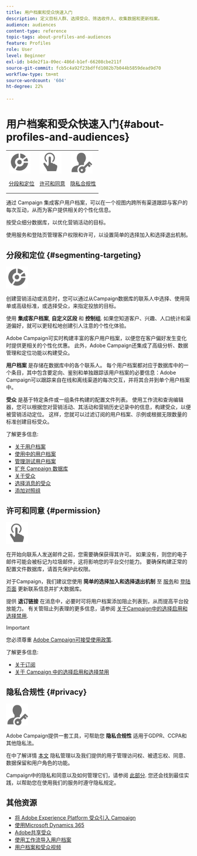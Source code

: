 ```yaml
---
title: 用户档案和受众快速入门
description: 定义目标人群、选择受众、筛选收件人、收集数据和更新档案。
audience: audiences
content-type: reference
topic-tags: about-profiles-and-audiences
feature: Profiles
role: User
level: Beginner
exl-id: b4de2f1a-09ec-486d-b1ef-66208cbe211f
source-git-commit: fcb5c4a92f23bdffd1082b7b044b5859dead9d70
workflow-type: tm+mt
source-wordcount: '604'
ht-degree: 22%

---
```


# 用户档案和受众快速入门{#about-profiles-and-audiences}

<table>
<tr>
<td><img src="assets/do-not-localize/icon_segment.svg" width="60px"><p><a href="#segmenting-targeting">分段和定位</a></p></td>
<td><img src="assets/do-not-localize/icon_permission.svg" width="60px"><p><a href="#permission">许可和同意</a></p></td>
<td><img src="assets/do-not-localize/icon_privacy.svg" width="60px"><p><a href="#privacy">隐私合规性</a></p></td></tr>
</table>

通过 Campaign 集成客户用户档案，可以在一个视图内跨所有渠道跟踪与客户的每次互动，从而为客户提供相关的个性化信息。

按受众细分数据库，以优化营销活动的目标。

使用服务和登陆页管理客户权限和许可，以设置简单的选择加入和选择退出机制。

## 分段和定位 {#segmenting-targeting}

<img src="assets/do-not-localize/icon_segment.svg" width="60px">

创建营销活动或消息时，您可以通过从Campaign数据库的联系人中选择、使用简单或高级标准，或选择受众，来指定投放的目标。

使用 **集成客户档案**, **自定义区段** 和 **控制组**. 如果您知道客户、兴趣、人口统计和渠道偏好，就可以更轻松地创建引人注意的个性化体验。

Adobe Campaign可实时构建丰富的客户用户档案，以便您在客户偏好发生变化时提供更相关的个性化优惠。 此外，Adobe Campaign还集成了高级分析、数据管理和定位功能以构建受众。

**用户档案** 是存储在数据库中的各个联系人。 每个用户档案都对应于数据库中的一个条目，其中包含要定向、鉴别和单独跟踪该用户档案的必要信息：Adobe Campaign可以跟踪来自在线和离线渠道的每次交互，并将其合并到单个用户档案中。

**受众** 是基于特定条件或一组条件构建的配置文件列表。 使用工作流和查询编辑器，您可以根据您对营销活动、其活动和营销历史记录中的信息，构建受众，以便被营销活动定位。 这样，您就可以过滤订阅的用户档案、示例或根据无限数量的标准创建目标受众。

了解更多信息:

* [关于用户档案](../../audiences/using/about-profiles.md)
* [使用中的用户档案](../../audiences/using/active-profiles.md)
* [管理测试用户档案](../../audiences/using/managing-test-profiles.md)
* [扩充 Campaign 数据库](../../audiences/using/enriching-campaign-database.md)
* [关于受众](../../audiences/using/about-audiences.md)
* [选择消息的受众](../../audiences/using/selecting-an-audience-in-a-message.md)
* [添加对照组](../../sending/using/control-group.md)

## 许可和同意 {#permission}

<img src="assets/do-not-localize/icon_permission.svg"  width="60px">

在开始向联系人发送邮件之前，您需要确保获得其许可。 如果没有，则您的电子邮件可能会被标记为垃圾邮件，这将影响您的平台交付能力。 要确保构建正常的配置文件数据库，请首先保护此权限。

对于Campaign，我们建议您使用 **简单的选择加入和选择退出机制** 至 [服务](../../audiences/using/creating-a-service.md)和 [登陆页面](../../channels/using/getting-started-with-landing-pages.md) 更新联系信息并扩大数据库。

提供 **退订链接** 在消息中，必要时可将用户档案添加阻止列表到，从而提高平台投放能力。 有关管阻止列表理的更多信息，请参阅 [关于Campaign中的选择启用和选择禁用](../../audiences/using/about-opt-in-and-opt-out-in-campaign.md).

>[!IMPORTANT]
>
>您必须尊重 [Adobe Campaign可接受使用政策](https://www.adobe.com/legal/terms/aup.html).

了解更多信息:

* [关于订阅](../../audiences/using/about-subscriptions.md)
* [关于 Campaign 中的选择启用和选择禁用](../../audiences/using/about-opt-in-and-opt-out-in-campaign.md)

## 隐私合规性 {#privacy}

<img src="assets/do-not-localize/icon_privacy.svg" width="60px">

Adobe Campaign提供一套工具，可帮助您 **隐私合规性** 适用于GDPR、CCPA和其他隐私法。

在中了解详情 [本文](https://helpx.adobe.com/cn/campaign/kb/campaign-privacy.html) 隐私管理以及我们提供的用于管理访问权、被遗忘权、同意、数据保留和用户角色的功能。

Campaign中的隐私和同意以及如何管理它们，请参阅 [此部分](../../start/using/privacy.md). 您还会找到最佳实践，以帮助您在使用我们的服务时遵守隐私规定。

## 其他资源

* [将 Adobe Experience Platform 受众引入 Campaign](../../integrating/using/ingest-aep-data.md)
* [使用Microsoft Dynamics 365](../../integrating/using/d365-acs-get-started.md)
* [Adobe共享受众](../../integrating/using/sharing-audiences-with-audience-manager-or-people-core-service.md)
* [使用工作流导入用户档案](../../automating/using/creating-import-workflow-templates.md)
* [用户档案和受众视频](https://experienceleague.adobe.com/docs/campaign-standard-learn/tutorials/profiles-and-audiences/creating-profiles-and-audiences.html)
